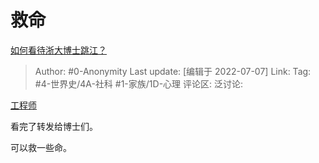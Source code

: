 # 救命
[如何看待浙大博士跳江？](https://www.zhihu.com/question/298233319/answer/2562081694)

> Author: #0-Anonymity
> Last update: [编辑于 2022-07-07]
> Link:
> Tag: #4-世界史/4A-社科 #1-家族/1D-心理
> 评论区:
> 泛讨论:

[工程师](https://www.zhihu.com/question/327471497/answer/716941677)

看完了转发给博士们。

可以救一些命。
